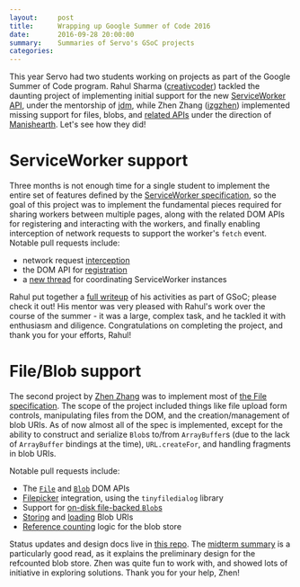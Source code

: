```yaml
---
layout:     post
title:      Wrapping up Google Summer of Code 2016
date:       2016-09-28 20:00:00
summary:    Summaries of Servo's GSoC projects
categories:
---
```

This year Servo had two students working on projects as part of the Google Summer of Code program.
Rahul Sharma ([creativcoder](https://github.com/creativcoder)) tackled the daunting project of
implementing initial support for the new [ServiceWorker API](https://w3c.github.io/ServiceWorker/),
under the mentorship of [jdm](https://github.com/jdm/), while Zhen Zhang ([izgzhen](https://github.com/izgzhen))
implemented missing support for files, blobs, and [related APIs](http://dev.w3.org/2006/webapi/FileAPI/) under
the direction of [Manishearth](https://github.com/Manishearth/). Let's see how they did!

# ServiceWorker support

Three months is not enough time for a single student to implement the entire set of features
defined by the [ServiceWorker specification](https://w3c.github.io/ServiceWorker/), so the goal
of this project was to implement the fundamental pieces required for sharing workers between
multiple pages, along with the related DOM APIs for registering and interacting with the
workers, and finally enabling interception of network requests to support the worker's `fetch`
event. Notable pull requests include:
* network request [interception](https://github.com/servo/servo/commit/3766cd167365187bfabbb00f5dc41ba923fe23d4)
* the DOM API for [registration](https://github.com/servo/servo/commit/15a2064c0d7b468724b43d1cb6157d506ad19093)
* a [new thread](https://github.com/servo/servo/commit/1e6293ea1d06120c9f3488d7d32c24d8d92df6b1) for
coordinating ServiceWorker instances

Rahul put together a [full writeup](https://github.com/creativcoder/gsoc16) of his activities
as part of GSoC; please check it out! His mentor was very pleased with Rahul's work over the
course of the summer - it was a large, complex task, and he tackled it with enthusiasm and diligence.
Congratulations on completing the project, and thank you for your efforts, Rahul!

# File/Blob support

The second project by [Zhen Zhang](https://github.com/izgzhen) was to implement most of
[the File specification](https://w3c.github.io/FileAPI/). The scope of the project included things like
file upload form controls, manipulating files from the DOM, and the creation/management of blob
URIs. As of now almost all of the spec is implemented, except for the ability to construct and
serialize `Blob`s to/from `ArrayBuffer`s (due to the lack of `ArrayBuffer` bindings at the time),
`URL.createFor`, and handling fragments in blob URIs.

Notable pull requests include:

* The [`File`](https://github.com/servo/servo/pull/11076) and [`Blob`](https://github.com/servo/servo/pull/11716) DOM APIs
* [Filepicker](https://github.com/servo/servo/pull/11717) integration, using the `tinyfiledialog` library
* Support for [on-disk file-backed `Blob`s](https://github.com/servo/servo/pull/11221)
* [Storing](https://github.com/servo/servo/pull/11534) and [loading](https://github.com/servo/servo/pull/11536) Blob URIs
* [Reference counting](https://github.com/servo/servo/pull/11875) logic for the blob store

Status updates and design docs live in [this repo](https://github.com/izgzhen/gsoc-file-support).
The [midterm summary](https://github.com/izgzhen/gsoc-file-support/blob/master/notes/midterm.md)
is a particularly good read, as it explains the preliminary design for the refcounted blob store.
Zhen was quite fun to work with, and showed lots of initiative in exploring solutions.
Thank you for your help, Zhen!
